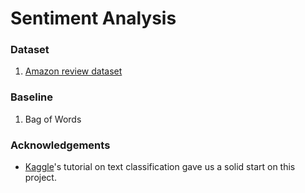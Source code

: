 # Sentiment Analysis

### Dataset
1. [Amazon review dataset](http://jmcauley.ucsd.edu/data/amazon/)

### Baseline
1. Bag of Words


### Acknowledgements
* [Kaggle](https://www.kaggle.com/c/word2vec-nlp-tutorial/details/part-1-for-beginners-bag-of-words)'s tutorial
on text classification gave us a solid start on this project.